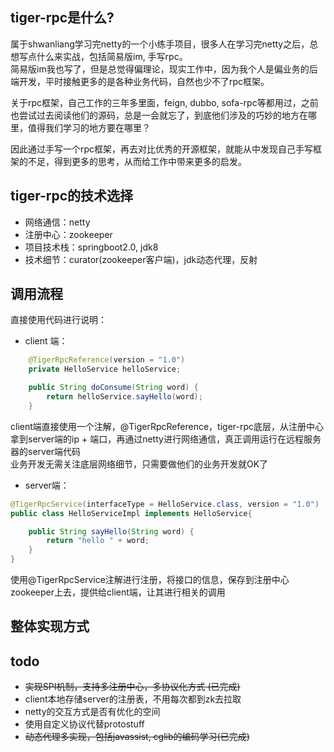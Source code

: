 ## tiger-rpc是什么? 
属于shwanliang学习完netty的一个小练手项目，很多人在学习完netty之后，总想写点什么来实战，包括简易版im, 手写rpc。  
简易版im我也写了，但是总觉得偏理论，现实工作中，因为我个人是偏业务的后端开发，平时接触更多的是各种业务代码，自然也少不了rpc框架。  

关于rpc框架，自己工作的三年多里面，feign, dubbo, sofa-rpc等都用过，之前也尝试过去阅读他们的源码，总是一会就忘了，到底他们涉及的巧妙的地方在哪里，值得我们学习的地方要在哪里？   

因此通过手写一个rpc框架，再去对比优秀的开源框架，就能从中发现自己手写框架的不足，得到更多的思考，从而给工作中带来更多的启发。  

## tiger-rpc的技术选择   
- 网络通信：netty
- 注册中心：zookeeper
- 项目技术栈：springboot2.0, jdk8 
- 技术细节：curator(zookeeper客户端)，jdk动态代理，反射  

## 调用流程
直接使用代码进行说明： 
- client 端：
```java
    @TigerRpcReference(version = "1.0")
    private HelloService helloService;

    public String doConsume(String word) {
        return helloService.sayHello(word);
    }

``` 
client端直接使用一个注解，@TigerRpcReference，tiger-rpc底层，从注册中心拿到server端的ip + 端口，再通过netty进行网络通信，真正调用运行在远程服务器的server端代码  
业务开发无需关注底层网络细节，只需要做他们的业务开发就OK了  

- server端：
```java
@TigerRpcService(interfaceType = HelloService.class, version = "1.0")
public class HelloServiceImpl implements HelloService{

    public String sayHello(String word) {
        return "hello " + word;
    }
}

``` 
使用@TigerRpcService注解进行注册，将接口的信息，保存到注册中心zookeeper上去，提供给client端，让其进行相关的调用

## 整体实现方式  

## todo
- ~~实现SPI机制，支持多注册中心，多协议化方式 (已完成)~~
- client本地存储server的注册表，不用每次都到zk去拉取
- netty的交互方式是否有优化的空间
- 使用自定义协议代替protostuff
- ~~动态代理多实现，包括javassist, cglib的编码学习(已完成)~~



